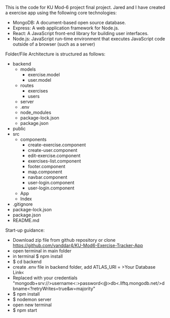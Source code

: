 This is the code for KU Mod-6 project final project. Jared and I have created a exercise app using the following core technologies:

  - MongoDB: A document-based open source database.
  - Express: A web application framework for Node.js.
  - React: A JavaScript front-end library for building user interfaces.
  - Node.js: JavaScript run-time environment that executes JavaScript code outside of a browser (such as a server)

Folder/File Architecture is structured as follows:
  - backend
    - models
      - exercise.model
      - user.model
    - routes
      - exercises
      - users
    - server
    - .env
    - node_modules
    - package-lock.json
    - package.json
  - public
  - src
    - components
      - create-exercise.component
      - create-user.component
      - edit-exercise.component
      - exercises-list.component
      - footer.component
      - map.component
      - navbar.component
      - user-login.component
      - user-login.component
    - App
    - Index
  - .gitignore
  - package-lock.json
  - package.json
  - README.md

Start-up guidance:
  - Download zip file from github repository or clone https://github.com/vanddar4/KU-Mod6-Exercise-Tracker-App
  - open terminal in main folder
  - in terminal $ npm install
  - $ cd backend
  - create .env file in backend folder, add ATLAS_URI = >Your Database Link<
  - Replaced with your credentials "mongodb+srv://>username<:>password<@>db<.llftq.mongodb.net/>dbname<?retryWrites=true&w=majority"
  - $ npm install
  - $ nodemon server
  - open new terminal
  - $ npm start
  
